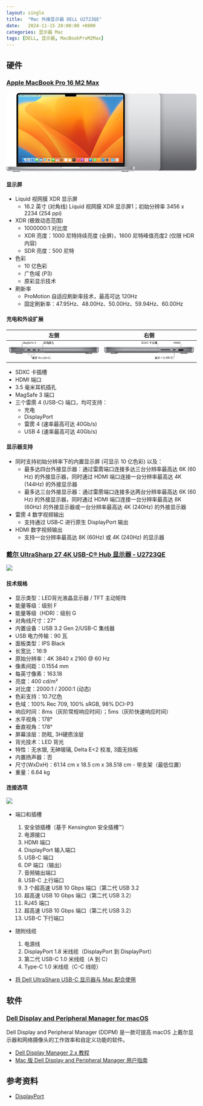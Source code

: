 ```yaml
---
layout: single
title:  "Mac 外接显示器 DELL U2723QE"
date:   2024-11-15 20:00:00 +0800
categories: 显示器 Mac
tags: [DELL, 显示器, MacBookProM2Max]
---
```


## 硬件

### [Apple MacBook Pro 16 M2 Max](https://support.apple.com/zh-cn/111838)

![](/images/2024/Displayer/111838_macbook-pro-2023-16in.png)

#### 显示屏
- Liquid 视网膜 XDR 显示屏
  - 16.2 英寸 (对角线) Liquid 视网膜 XDR 显示屏1；初始分辨率 3456 x 2234 (254 ppi)
- XDR (极致动态范围)
  - 1000000:1 对比度
  - XDR 亮度：1000 尼特持续亮度 (全屏)，1600 尼特峰值亮度2 (仅限 HDR 内容)
  - SDR 亮度：500 尼特
- 色彩
  - 10 亿色彩
  - 广色域 (P3)
  - 原彩显示技术
- 刷新率
  - ProMotion 自适应刷新率技术，最高可达 120Hz
  - 固定刷新率：47.95Hz、48.00Hz、50.00Hz、59.94Hz、60.00Hz

#### 充电和外设扩展

| 左侧 | 右侧 |
| :---: | :---: |
| ![左侧](/images/2024/Displayer/111340_sp889-portimage-1-cn.png) | ![右侧](/images/2024/Displayer/111340_sp889-portimage-2-cn.png) |

- SDXC 卡插槽
- HDMI 端口
- 3.5 毫米耳机插孔
- MagSafe 3 端口
- 三个雷雳 4 (USB-C) 端口，均可支持：
  - 充电
  - DisplayPort
  - 雷雳 4 (速率最高可达 40Gb/s)
  - USB 4 (速率最高可达 40Gb/s)

#### 显示器支持
- 同时支持初始分辨率下的内置显示屏 (可显示 10 亿色彩) 以及：
  - 最多达四台外接显示器：通过雷雳端口连接多达三台分辨率最高达 6K (60 Hz) 的外接显示器，同时通过 HDMI 端口连接一台分辨率最高达 4K (144Hz) 的外接显示器
  - 最多达三台外接显示器：通过雷雳端口连接多达两台分辨率最高达 6K (60 Hz) 的外接显示器，同时通过 HDMI 端口连接一台分辨率最高达 8K (60Hz) 的外接显示器或一台分辨率最高达 4K (240Hz) 的外接显示器
- 雷雳 4 数字视频输出
  - 支持通过 USB‑C 进行原生 DisplayPort 输出
- HDMI 数字视频输出
  - 支持一台分辨率最高达 8K (60Hz) 或 4K (240Hz) 的显示器

### [戴尔 UltraSharp 27 4K USB-C® Hub 显示器 - U2723QE](https://www.dell.com/zh-cn/shop/戴尔-ultrasharp-27-4k-usb-c-hub-显示器-u2723qe/apd/210-bdzj/戴尔显示器)

![](/images/2024/Displayer/monitor-u2723qe-pdp-module-5.psd.avif)

#### 技术规格
- 显示类型：LED背光液晶显示器 / TFT 主动矩阵
- 能量等级：级别 F
- 能量等级（HDR)：级别 G
- 对角线尺寸：27"
- 内置设备：USB 3.2 Gen 2/USB-C 集线器
- USB 电力传输：90 瓦
- 面板类型：IPS Black
- 长宽比：16:9
- 原始分辨率：4K 3840 x 2160 @ 60 Hz
- 像素间距：0.1554 mm
- 每英寸像素：163.18
- 亮度：400 cd/m²
- 对比度：2000:1 / 2000:1 (动态)
- 色彩支持：10.7亿色
- 色域：100% Rec 709, 100% sRGB, 98% DCI-P3
- 响应时间：8ms（灰阶常规响应时间）；5ms（灰阶快速响应时间）
- 水平视角：178°
- 垂直视角：178°
- 屏幕涂层：防眩, 3H硬质涂层
- 背光技术：LED 背光
- 特性：无水银, 无砷玻璃, Delta E<2 校准, 3面无挡板
- 内置扬声器：否
- 尺寸(WxDxH)：61.14 cm x 18.5 cm x 38.518 cm - 带支架（最低位置）
- 重量：6.64 kg

#### 连接选项
![](/images/2024/Displayer/monitor-u2723qe-pdp-module-8.psd.avif)

- 端口和插槽
  1. 安全锁插槽（基于 Kensington 安全插槽™）
  2. 电源接口
  3. HDMI 端口
  4. DisplayPort 输入端口
  5. USB-C 端口
  6. DP 端口（输出）
  7. 音频输出端口
  8. USB-C 上行端口
  9. 3 个超高速 USB 10 Gbps 端口（第二代 USB 3.2
  10. 超高速 USB 10 Gbps 端口（第二代 USB 3.2）
  11. RJ45 端口
  12. 超高速 USB 10 Gbps 端口（第二代 USB 3.2）
  13. USB-C 下行端口
- 随附线缆
  1. 电源线
  2. DisplayPort 1.8 米线缆（DisplayPort 到 DisplayPort）
  3. 第二代 USB-C 1.0 米线缆（A 到 C）
  4. Type-C 1.0 米线缆（C-C 线缆）

- [将 Dell UltraSharp USB-C 显示器与 Mac 配合使用](https://www.dell.com/support/kbdoc/zh-cn/000131273)


## 软件
### [Dell Display and Peripheral Manager for macOS](https://www.dell.com/support/kbdoc/zh-cn/000201067/dell-display-and-peripheral-manager-for-macos)

Dell Display and Peripheral Manager (DDPM) 是一款可提高 macOS 上戴尔显示器和网络摄像头的工作效率和自定义功能的软件。

- [Dell Display Manager 2.x 教程](https://www.dell.com/support/kbdoc/zh-cn/000201067/dell-display-and-peripheral-manager-for-macos)
- [Mac 版 Dell Display and Peripheral Manager 用户指南](https://dl.dell.com/content/manual11779896-dell-display-and-peripheral-manager-on-mac-用户指南.pdf?language=zh-cn)


## 参考资料
- [DisplayPort](https://zh.wikipedia.org/wiki/DisplayPort)
